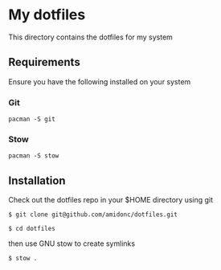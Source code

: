 # My dotfiles
This directory contains the dotfiles for my system

## Requirements
Ensure you have the following installed on your system

### Git
```
pacman -S git
```

### Stow
```
pacman -S stow
```

## Installation
Check out the dotfiles repo in your $HOME directory using git
```
$ git clone git@github.com/amidonc/dotfiles.git

$ cd dotfiles
```

then use GNU stow to create symlinks
```
$ stow .
```
